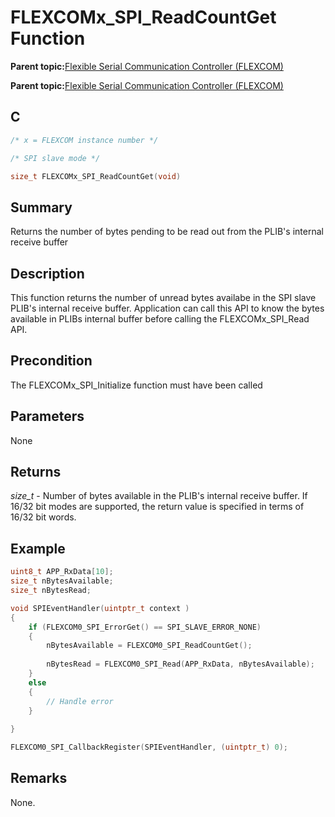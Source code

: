 # FLEXCOMx\_SPI\_ReadCountGet Function

**Parent topic:**[Flexible Serial Communication Controller \(FLEXCOM\)](GUID-137968B9-4089-44C6-9B5A-2F30929F6852.md)

**Parent topic:**[Flexible Serial Communication Controller \(FLEXCOM\)](GUID-1F0CC449-4122-4C77-A199-A7874C524FDD.md)

## C

```c
/* x = FLEXCOM instance number */

/* SPI slave mode */

size_t FLEXCOMx_SPI_ReadCountGet(void)
```

## Summary

Returns the number of bytes pending to be read out from the PLIB's internal receive buffer

## Description

This function returns the number of unread bytes availabe in the SPI slave PLIB's internal receive buffer. Application can call this API to know the bytes available in PLIBs internal buffer before calling the FLEXCOMx\_SPI\_Read API.

## Precondition

The FLEXCOMx\_SPI\_Initialize function must have been called

## Parameters

None

## Returns

*size\_t* - Number of bytes available in the PLIB's internal receive buffer. If 16/32 bit modes are supported, the return value is specified in terms of 16/32 bit words.

## Example

```c
uint8_t APP_RxData[10];
size_t nBytesAvailable;
size_t nBytesRead;

void SPIEventHandler(uintptr_t context )
{
    if (FLEXCOM0_SPI_ErrorGet() == SPI_SLAVE_ERROR_NONE)
    {
        nBytesAvailable = FLEXCOM0_SPI_ReadCountGet();
        
        nBytesRead = FLEXCOM0_SPI_Read(APP_RxData, nBytesAvailable);
    }
    else
    {
        // Handle error
    }
    
}

FLEXCOM0_SPI_CallbackRegister(SPIEventHandler, (uintptr_t) 0);
```

## Remarks

None.

